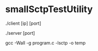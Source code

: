 # smallSctpTestUtility

 ./client [ip] [port]
 
 
 
 ./server [port]

 
 gcc -Wall -g program.c -lsctp -o temp
